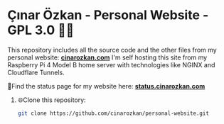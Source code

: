 # Çınar Özkan - Personal Website - GPL 3.0 🧑‍💻

This repository includes all the source code and the other files from my personal website: **[cinarozkan.com](https://cinarozkan.com)**
I'm self hosting this site from my Raspberry Pi 4 Model B home server with technologies like NGINX and Cloudflare Tunnels.

🔴Find the status page for my website here: **[status.cinarozkan.com](https://status.cinarozkan.com)**

1. 🌐Clone this repository:
   ```bash
   git clone https://github.com/cinarozkan/personal-website.git
